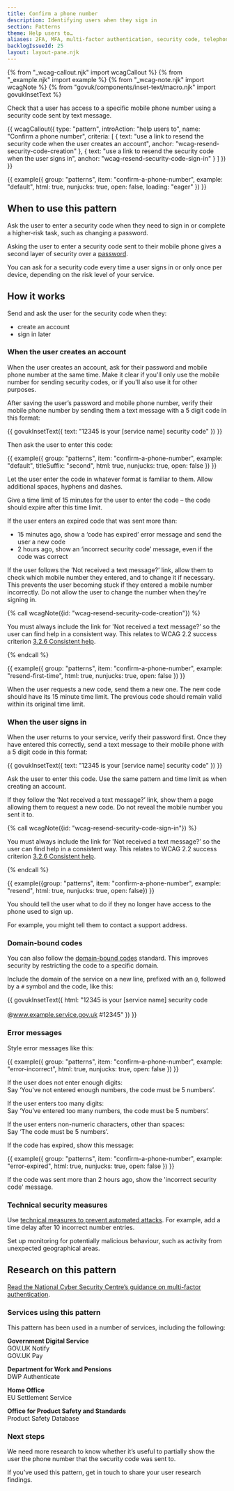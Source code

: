 ```yaml
---
title: Confirm a phone number
description: Identifying users when they sign in
section: Patterns
theme: Help users to…
aliases: 2FA, MFA, multi-factor authentication, security code, telephone number, phone number, text message, two-factor authentication
backlogIssueId: 25
layout: layout-pane.njk
---
```


{% from "_wcag-callout.njk" import wcagCallout %}
{% from "_example.njk" import example %}
{% from "_wcag-note.njk" import wcagNote %}
{% from "govuk/components/inset-text/macro.njk" import govukInsetText %}

Check that a user has access to a specific mobile phone number using a security code sent by text message.

{{ wcagCallout({
  type: "pattern",
  introAction: "help users to",
  name: "Confirm a phone number",
  criteria: [
    {
      text: "use a link to resend the security code when the user creates an account",
      anchor: "wcag-resend-security-code-creation"
    },
    {
      text: "use a link to resend the security code when the user signs in",
      anchor: "wcag-resend-security-code-sign-in"
    }
  ]
}) }}

{{ example({ group: "patterns", item: "confirm-a-phone-number", example: "default", html: true, nunjucks: true, open: false, loading: "eager" }) }}

## When to use this pattern

Ask the user to enter a security code when they need to sign in or complete a higher-risk task, such as changing a password.

Asking the user to enter a security code sent to their mobile phone gives a second layer of security over a [password](/patterns/passwords/).

You can ask for a security code every time a user signs in or only once per device, depending on the risk level of your service.

## How it works

Send and ask the user for the security code when they:

- create an account
- sign in later

### When the user creates an account

When the user creates an account, ask for their password and mobile phone number at the same time. Make it clear if you'll only use the mobile number for sending security codes, or if you'll also use it for other purposes.

After saving the user’s password and mobile phone number, verify their mobile phone number by sending them a text message with a 5 digit code in this format:

{{ govukInsetText({
  text: "12345 is your [service name] security code"
}) }}

Then ask the user to enter this code:

{{ example({ group: "patterns", item: "confirm-a-phone-number", example: "default", titleSuffix: "second", html: true, nunjucks: true, open: false }) }}

Let the user enter the code in whatever format is familiar to them. Allow additional spaces, hyphens and dashes.

Give a time limit of 15 minutes for the user to enter the code – the code should expire after this time limit.

If the user enters an expired code that was sent more than:

- 15 minutes ago, show a ‘code has expired’ error message and send the user a new code
- 2 hours ago, show an ‘incorrect security code’ message, even if the code was correct

If the user follows the ‘Not received a text message?’ link, allow them to check which mobile number they entered, and to change it if necessary. This prevents the user becoming stuck if they entered a mobile number incorrectly. Do not allow the user to change the number when they're signing in.

{% call wcagNote({id: "wcag-resend-security-code-creation"}) %}

<p>You must always include the link for 'Not received a text message?’ so the user can find help in a consistent way. This relates to WCAG 2.2 success criterion <a href="https://www.w3.org/WAI/WCAG22/Understanding/consistent-help.html">3.2.6 Consistent help</a>.</p>
{% endcall %}

{{ example({ group: "patterns", item: "confirm-a-phone-number", example: "resend-first-time", html: true, nunjucks: true, open: false }) }}

When the user requests a new code, send them a new one. The new code should have its 15 minute time limit. The previous code should remain valid within its original time limit.

### When the user signs in

When the user returns to your service, verify their password first. Once they have entered this correctly, send a text message to their mobile phone with a 5 digit code in this format:

{{ govukInsetText({
  text: "12345 is your [service name] security code"
}) }}

Ask the user to enter this code. Use the same pattern and time limit as when creating an account.

If they follow the ‘Not received a text message?’ link, show them a page allowing them to request a new code. Do not reveal the mobile number you sent it to.

{% call wcagNote({id: "wcag-resend-security-code-sign-in"}) %}

<p>You must always include the link for 'Not received a text message?’ so the user can find help in a consistent way. This relates to WCAG 2.2 success criterion <a href="https://www.w3.org/WAI/WCAG22/Understanding/consistent-help.html">3.2.6 Consistent help</a>.</p>
{% endcall %}

{{ example({group: "patterns", item: "confirm-a-phone-number", example: "resend", html: true, nunjucks: true, open: false}) }}

You should tell the user what to do if they no longer have access to the phone used to sign up.

For example, you might tell them to contact a support address.

### Domain-bound codes

You can also follow the [domain-bound codes](https://developer.apple.com/news/?id=z0i801mg) standard. This improves security by restricting the code to a specific domain.

Include the domain of the service on a new line, prefixed with an `@`, followed by a `#` symbol and the code, like this:

{{ govukInsetText({
  html: "12345 is your [service name] security code<br><br>@www.example.service.gov.uk #12345"
}) }}

### Error messages

Style error messages like this:

{{ example({ group: "patterns", item: "confirm-a-phone-number", example: "error-incorrect", html: true, nunjucks: true, open: false }) }}

If the user does not enter enough digits:
<br>Say ‘You've not entered enough numbers, the code must be 5 numbers’.

If the user enters too many digits:
<br>Say ‘You’ve entered too many numbers, the code must be 5 numbers’.

If the user enters non-numeric characters, other than spaces:
<br>Say ‘The code must be 5 numbers’.

If the code has expired, show this message:

{{ example({ group: "patterns", item: "confirm-a-phone-number", example: "error-expired", html: true, nunjucks: true, open: false }) }}

If the code was sent more than 2 hours ago, show the 'incorrect security code' message.

### Technical security measures

Use [technical measures to prevent automated attacks](https://www.ncsc.gov.uk/collection/passwords/updating-your-approach#tip2-password-collection). For example, add a time delay after 10 incorrect number entries.

Set up monitoring for potentially malicious behaviour, such as activity from unexpected geographical areas.

## Research on this pattern

[Read the National Cyber Security Centre’s guidance on multi-factor authentication](https://www.ncsc.gov.uk/guidance/multi-factor-authentication-online-services).

### Services using this pattern

This pattern has been used in a number of services, including the following:

**Government Digital Service**<br>
GOV.UK Notify<br>
GOV.UK Pay

**Department for Work and Pensions**<br>
DWP Authenticate

**Home Office**<br>
EU Settlement Service

**Office for Product Safety and Standards**<br>
Product Safety Database

### Next steps

We need more research to know whether it’s useful to partially show the user the phone number that the security code was sent to.

If you’ve used this pattern, get in touch to share your user research findings.
